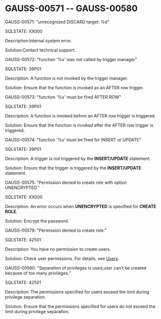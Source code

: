 # GAUSS-00571 -- GAUSS-00580<a name="EN-US_TOPIC_0302073242"></a>

GAUSS-00571: "unrecognized DISCARD target: %d"

SQLSTATE: XX000

Description:Internal system error.

Solution:Contact technical support.

GAUSS-00572: "function '%s' was not called by trigger manager"

SQLSTATE: 39P01

Description: A function is not invoked by the trigger manager.

Solution: Ensure that the function is invoked as an AFTER row trigger.

GAUSS-00573: "function '%s' must be fired AFTER ROW"

SQLSTATE: 39P01

Description: A function is invoked before an AFTER row trigger is triggered.

Solution: Ensure that the function is invoked after the AFTER row trigger is triggered.

GAUSS-00574: "function '%s' must be fired for INSERT or UPDATE"

SQLSTATE: 39P01

Description: A trigger is not triggered by the  **INSERT/UPDATE**  statement.

Solution: Ensure that the trigger is triggered by the  **INSERT/UPDATE**  statement.

GAUSS-00575: "Permission denied to create role with option UNENCRYPTED."

SQLSTATE: XX000

Description: An error occurs when  **UNENCRYPTED**  is specified for  **CREATE ROLE**.

Solution: Encrypt the password.

GAUSS-00579: "Permission denied to create role."

SQLSTATE: 42501

Description: You have no permission to create users.

Solution: Check user permissions. For details, see [Users](../DatabaseAdministrationGuide//users.md).

GAUSS-00580: "Separation of privileges is used,user can't be created because of too many privileges."

SQLSTATE: 42501

Description: The permissions specified for users exceed the limit during privilege separation.

Solution: Ensure that the permissions specified for users do not exceed the limit during privilege separation.

